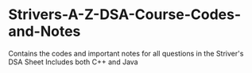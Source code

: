 # Strivers-A-Z-DSA-Course-Codes-and-Notes
Contains the codes and important notes for all questions in the Striver's DSA Sheet
Includes both C++ and Java
